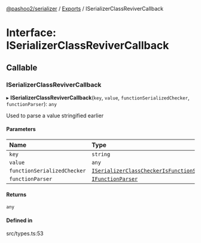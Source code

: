 [@pashoo2/serializer](../README.md) / [Exports](../modules.md) / ISerializerClassReviverCallback

# Interface: ISerializerClassReviverCallback

## Callable

### ISerializerClassReviverCallback

▸ **ISerializerClassReviverCallback**(`key`, `value`, `functionSerializedChecker`, `functionParser`): `any`

Used to parse a value stringified earlier

#### Parameters

| Name | Type |
| :------ | :------ |
| `key` | `string` |
| `value` | `any` |
| `functionSerializedChecker` | [`ISerializerClassCheckerIsFunctionSerialized`](iserializerclasscheckerisfunctionserialized.md) |
| `functionParser` | [`IFunctionParser`](ifunctionparser.md) |

#### Returns

`any`

#### Defined in

src/types.ts:53
